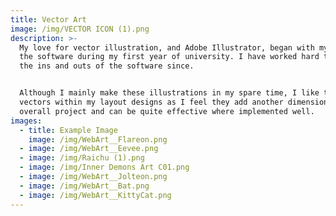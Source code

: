 ```yaml
---
title: Vector Art
image: /img/VECTOR ICON (1).png
description: >-
  My love for vector illustration, and Adobe Illustrator, began with my use of
  the software during my first year of university. I have worked hard to learn
  the ins and outs of the software since.


  Although I mainly make these illustrations in my spare time, I like to utilise
  vectors within my layout designs as I feel they add another dimension to the
  overall project and can be quite effective where implemented well.
images:
  - title: Example Image
    image: /img/WebArt__Flareon.png
  - image: /img/WebArt__Eevee.png
  - image: /img/Raichu (1).png
  - image: /img/Inner Demons Art C01.png
  - image: /img/WebArt__Jolteon.png
  - image: /img/WebArt__Bat.png
  - image: /img/WebArt__KittyCat.png
---
```












